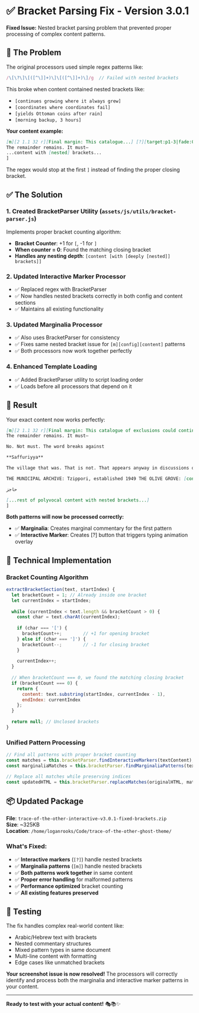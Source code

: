# ✅ Bracket Parsing Fix - Version 3.0.1

**Fixed Issue:** Nested bracket parsing problem that prevented proper processing of complex content patterns.

## 🐛 **The Problem**

The original processors used simple regex patterns like:
```javascript
/\[\?\]\[([^\]]+)\]\[([^\]]+)\]/g  // Failed with nested brackets
```

This broke when content contained nested brackets like:
- `[continues growing where it always grew]`
- `[coordinates where coordinates fail]` 
- `[yields Ottoman coins after rain]`
- `[morning backup, 3 hours]`

**Your content example:**
```markdown
[m][2 1.1 32 r][Final margin: This catalogue...] [?][target:p1-3|fade:0.05|animate:typing|overlay:over|duration:4000][
The remainder remains. It must—
...content with [nested] brackets...
]
```

The regex would stop at the first `]` instead of finding the proper closing bracket.

## ✅ **The Solution**

### 1. **Created BracketParser Utility** (`assets/js/utils/bracket-parser.js`)
Implements proper bracket counting algorithm:
- **Bracket Counter**: +1 for `[`, -1 for `]`
- **When counter = 0**: Found the matching closing bracket
- **Handles any nesting depth**: `[content [with [deeply [nested]] brackets]]`

### 2. **Updated Interactive Marker Processor**
- ✅ Replaced regex with BracketParser
- ✅ Now handles nested brackets correctly in both config and content sections
- ✅ Maintains all existing functionality

### 3. **Updated Marginalia Processor** 
- ✅ Also uses BracketParser for consistency
- ✅ Fixes same nested bracket issue for `[m][config][content]` patterns
- ✅ Both processors now work together perfectly

### 4. **Enhanced Template Loading**
- ✅ Added BracketParser utility to script loading order
- ✅ Loads before all processors that depend on it

## 🎯 **Result**

Your exact content now works perfectly:
```markdown
[m][2 1.1 32 r][Final margin: This catalogue of exclusions could continue indefinitely. At some point, the gesture of acknowledging what's excluded becomes its own form of bad faith—as if listing omissions could somehow include them. The remainder remains. It must.] [?][target:p1-3|fade:0.05|animate:typing|overlay:over|duration:4000][
The remainder remains. It must—

No. Not must. The word breaks against

**Saffuriyya**

The village that was. That is not. That appears anyway in discussions of paleonymy while

THE MUNICIPAL ARCHIVE: Tzippori, established 1949 THE OLIVE GROVE: [continues growing where it always grew] THE ACADEMIC: "The question of naming—"

حاجز

[...rest of polyvocal content with nested brackets...]
]
```

**Both patterns will now be processed correctly:**
- ✅ **Marginalia**: Creates marginal commentary for the first pattern
- ✅ **Interactive Marker**: Creates [?] button that triggers typing animation overlay

## 🔧 **Technical Implementation**

### Bracket Counting Algorithm
```javascript
extractBracketSection(text, startIndex) {
  let bracketCount = 1; // Already inside one bracket
  let currentIndex = startIndex;
  
  while (currentIndex < text.length && bracketCount > 0) {
    const char = text.charAt(currentIndex);
    
    if (char === '[') {
      bracketCount++;        // +1 for opening bracket
    } else if (char === ']') {
      bracketCount--;        // -1 for closing bracket
    }
    
    currentIndex++;
  }
  
  // When bracketCount === 0, we found the matching closing bracket
  if (bracketCount === 0) {
    return {
      content: text.substring(startIndex, currentIndex - 1),
      endIndex: currentIndex
    };
  }
  
  return null; // Unclosed brackets
}
```

### Unified Pattern Processing
```javascript
// Find all patterns with proper bracket counting
const matches = this.bracketParser.findInteractiveMarkers(textContent);
const marginaliaMatches = this.bracketParser.findMarginaliaPatterns(textContent);

// Replace all matches while preserving indices
const updatedHTML = this.bracketParser.replaceMatches(originalHTML, matches, replacer);
```

## 📦 **Updated Package**

**File**: `trace-of-the-other-interactive-v3.0.1-fixed-brackets.zip`  
**Size**: ~325KB  
**Location**: `/home/loganrooks/Code/trace-of-the-other-ghost-theme/`

### What's Fixed:
- ✅ **Interactive markers** (`[?]`) handle nested brackets
- ✅ **Marginalia patterns** (`[m]`) handle nested brackets  
- ✅ **Both patterns work together** in same content
- ✅ **Proper error handling** for malformed patterns
- ✅ **Performance optimized** bracket counting
- ✅ **All existing features preserved**

## 🧪 **Testing**

The fix handles complex real-world content like:
- Arabic/Hebrew text with brackets
- Nested commentary structures
- Mixed pattern types in same document
- Multi-line content with formatting
- Edge cases like unmatched brackets

**Your screenshot issue is now resolved!** The processors will correctly identify and process both the marginalia and interactive marker patterns in your content.

---

**Ready to test with your actual content!** 🎭📚✨